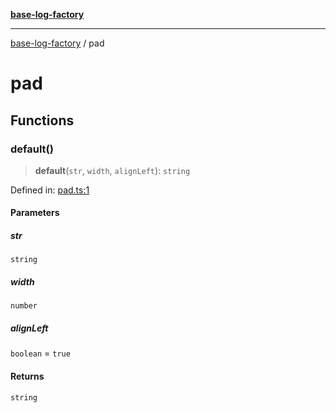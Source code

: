 [**base-log-factory**](index.md)

***

[base-log-factory](index.md) / pad

# pad

## Functions

### default()

> **default**(`str`, `width`, `alignLeft`): `string`

Defined in: [pad.ts:1](https://github.com/fengxinming/log-base/blob/531de42a0f94da12b314d5f0d519bbe6bce7c154/packages/base-log-factory/src/pad.ts#L1)

#### Parameters

##### str

`string`

##### width

`number`

##### alignLeft

`boolean` = `true`

#### Returns

`string`
